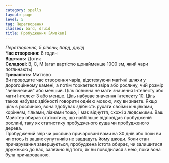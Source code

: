 ```yaml
---
category: spells
layout: page
level: 5
tag: Перетворення
classes: bard, druid
title: Пробудження [Awaken]
---
```


_Перетворення, 5 рівень; бард, друїд_   
**Час створення:** 8 годин   
**Відстань:** Дотик   
**Складові:** В, С, М (агат вартістю щонайменше 1000 зм, який чари поглинають)   
**Тривалість:** Миттєво   
Ви проводите час створення чарів, відстежуючи магічні шляхи у дорогоцінному камені, а потім торкаєтеся звіра або рослину, чий розмір "величезний" або менший.   Ціль повинна не мати значення Інтелекту або мати Інтелект 3 або менше. Ціль набуває значення Інтелекту 10. Ціль також набуває здібності говорити однією мовою, яку ви знаєте. Якщо ціль є рослиною, вона здобуває здібність рухати своїми кінцівками, корінням, гілками, ліанами тощо, і має відчуття, схожі з людськими. Ваш Майстер обирає статистику, що найбільше відповідає пробудженій рослині, таку як статистику пробудженого куща чи пробудженого дерева.   
Пробуджений звір чи рослина причаровані вами на 30 днів або поки ви чи хтось із ваших супутників не завдадуть йому шкоди. Коли стан причарування завершується, пробуджена істота обирає, чи залишитися дружньою до вас, залежно від того, як ви поводилися з нею, поки вона була причарованою.
